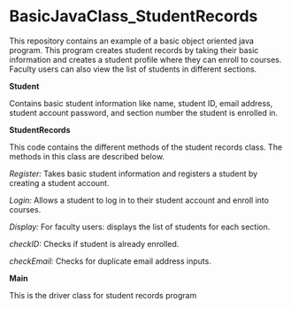 # BasicJavaClass_StudentRecords
This repository contains an example of a basic object oriented java program. This program creates student records by taking their basic information and creates a student profile where they can enroll to courses. Faculty users can also view the list of students in different sections.  

**Student**

  Contains basic student information like name, student ID, email address, student account password, and section number the student is enrolled in.
  
**StudentRecords**

  This code contains the different methods of the student records class. The methods in this class are described below.
 
  *Register:* Takes basic student information and registers a student by creating a student account.
  
  *Login:* Allows a student to log in to their student account and enroll into courses.
  
  *Display:* For faculty users: displays the list of students for each section.
  
  *checkID:* Checks if student is already enrolled.
  
  *checkEmail:* Checks for duplicate email address inputs.
  
**Main**

  This is the driver class for student records program
